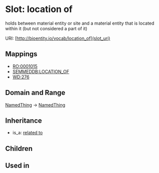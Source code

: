 # Slot: location of


holds between material entity or site and a material entity that is located within it (but not considered a part of it)

URI: [http://bioentity.io/vocab/location_of](slot_uri)
## Mappings

 * [RO:0001015](http://purl.obolibrary.org/obo/RO_0001015)
 * [SEMMEDDB:LOCATION_OF](http://purl.obolibrary.org/obo/SEMMEDDB_LOCATION_OF)
 * [WD:276](http://purl.obolibrary.org/obo/WD_276)
## Domain and Range

[NamedThing](NamedThing.md) -> [NamedThing](NamedThing.md)
## Inheritance

 *  is_a: [related to](related_to.md)
## Children

## Used in


